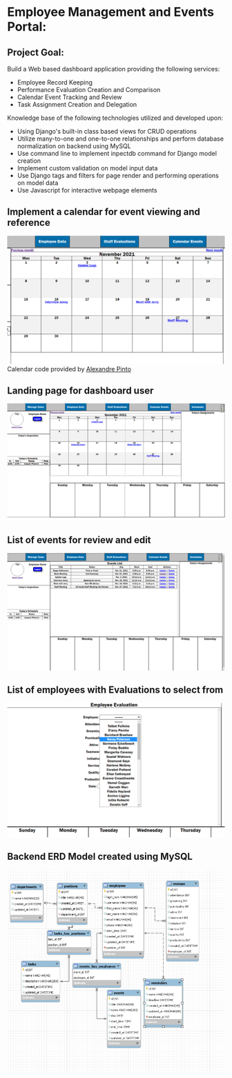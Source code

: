# Employee Management and Events Portal:

## Project Goal:
Build a Web based dashboard application providing the following services:
 - Employee Record Keeping
 - Performance Evaluation Creation and Comparison
 - Calendar Event Tracking and Review
 - Task Assignment Creation and Delegation

Knowledge base of the following technologies utilized and developed upon:
- Using Django's built-in class based views for CRUD operations
- Utilize many-to-one and one-to-one relationships and perform database normalization on backend using MySQL
- Use command line to implement inpectdb command for Django model creation
- Implement custom validation on model input data
- Use Django tags and filters for page render and performing operations on model data
- Use Javascript for interactive webpage elements

## Implement a calendar for event viewing and reference 
![Calendar View](images/calendarView.png)
Calendar code provided by [Alexandre Pinto](https://alexpnt.github.io/2017/07/15/django-calendar/)
## Landing page for dashboard user
![Dashboard](images/dashboard.png)
## List of events for review and edit
![Event List View](images/eventsList.png)
## List of employees with Evaluations to select from
![Employee Review List Dropdown](images/reviewDropdown.png)
## Backend ERD Model created using MySQL
![mySQL ERD](images/mySQL_ERD.png)
